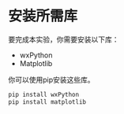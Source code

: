 # 安装所需库

要完成本实验，你需要安装以下库：

- wxPython
- Matplotlib

你可以使用pip安装这些库。

```python
pip install wxPython
pip install matplotlib
```
